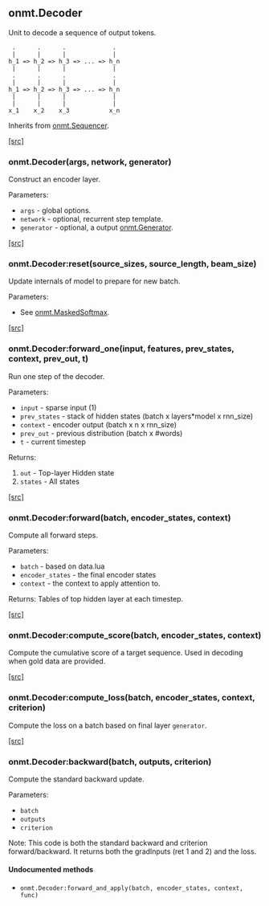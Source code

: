 <a name="onmt.Decoder.dok"></a>


## onmt.Decoder ##

 Unit to decode a sequence of output tokens.

     .      .      .             .
     |      |      |             |
    h_1 => h_2 => h_3 => ... => h_n
     |      |      |             |
     .      .      .             .
     |      |      |             |
    h_1 => h_2 => h_3 => ... => h_n
     |      |      |             |
     |      |      |             |
    x_1    x_2    x_3           x_n

Inherits from [onmt.Sequencer](lib+onmt+Sequencer).



<a class="entityLink" href="https://github.com/opennmt/opennmt/blob/ecd46c8eee34474c91ab3606f3e19a1b9db13b22/lib/onmt/Decoder.lua#L28">[src]</a>
<a name="onmt.Decoder"></a>


### onmt.Decoder(args, network, generator) ###

 Construct an encoder layer.

Parameters:

  * `args` - global options.
  * `network` - optional, recurrent step template.
  * `generator` - optional, a output [onmt.Generator](lib+onmt+Generator).


<a class="entityLink" href="https://github.com/opennmt/opennmt/blob/ecd46c8eee34474c91ab3606f3e19a1b9db13b22/lib/onmt/Decoder.lua#L176">[src]</a>
<a name="onmt.Decoder:reset"></a>


### onmt.Decoder:reset(source_sizes, source_length, beam_size) ###

 Update internals of model to prepare for new batch.

  Parameters:

  * See  [onmt.MaskedSoftmax](lib+onmt+MaskedSoftmax).


<a class="entityLink" href="https://github.com/opennmt/opennmt/blob/ecd46c8eee34474c91ab3606f3e19a1b9db13b22/lib/onmt/Decoder.lua#L212">[src]</a>
<a name="onmt.Decoder:forward_one"></a>


### onmt.Decoder:forward_one(input, features, prev_states, context, prev_out, t) ###

 Run one step of the decoder.

Parameters:

 * `input` - sparse input (1)
 * `prev_states` - stack of hidden states (batch x layers*model x rnn_size)
 * `context` - encoder output (batch x n x rnn_size)
 * `prev_out` - previous distribution (batch x #words)
 * `t` - current timestep

Returns:

 1. `out` - Top-layer Hidden state
 2. `states` - All states


<a class="entityLink" href="https://github.com/opennmt/opennmt/blob/ecd46c8eee34474c91ab3606f3e19a1b9db13b22/lib/onmt/Decoder.lua#L289">[src]</a>
<a name="onmt.Decoder:forward"></a>


### onmt.Decoder:forward(batch, encoder_states, context) ###

Compute all forward steps.

Parameters:

  * `batch` - based on data.lua
  * `encoder_states` - the final encoder states
  * `context` - the context to apply attention to.

Returns: Tables of top hidden layer at each timestep.



<a class="entityLink" href="https://github.com/opennmt/opennmt/blob/ecd46c8eee34474c91ab3606f3e19a1b9db13b22/lib/onmt/Decoder.lua#L306">[src]</a>
<a name="onmt.Decoder:compute_score"></a>


### onmt.Decoder:compute_score(batch, encoder_states, context) ###

 Compute the cumulative score of a target sequence.
  Used in decoding when gold data are provided.


<a class="entityLink" href="https://github.com/opennmt/opennmt/blob/ecd46c8eee34474c91ab3606f3e19a1b9db13b22/lib/onmt/Decoder.lua#L322">[src]</a>
<a name="onmt.Decoder:compute_loss"></a>


### onmt.Decoder:compute_loss(batch, encoder_states, context, criterion) ###

 Compute the loss on a batch based on final layer `generator`.

<a class="entityLink" href="https://github.com/opennmt/opennmt/blob/ecd46c8eee34474c91ab3606f3e19a1b9db13b22/lib/onmt/Decoder.lua#L350">[src]</a>
<a name="onmt.Decoder:backward"></a>


### onmt.Decoder:backward(batch, outputs, criterion) ###

 Compute the standard backward update.

Parameters:

  * `batch`
  * `outputs`
  * `criterion`

  Note: This code is both the standard backward and criterion forward/backward.
  It returns both the gradInputs (ret 1 and 2) and the loss.



#### Undocumented methods ####

<a name="onmt.Decoder:forward_and_apply"></a>
 * `onmt.Decoder:forward_and_apply(batch, encoder_states, context, func)`
